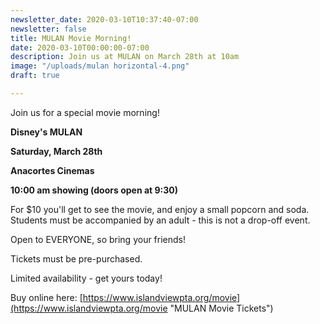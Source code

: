 ```yaml
---
newsletter_date: 2020-03-10T10:37:40-07:00
newsletter: false
title: MULAN Movie Morning!
date: 2020-03-10T00:00:00-07:00
description: Join us at MULAN on March 28th at 10am
image: "/uploads/mulan horizontal-4.png"
draft: true

---
```

Join us for a special movie morning!

**Disney's MULAN**

**Saturday, March 28th**

**Anacortes Cinemas**

**10:00 am showing (doors open at 9:30)**

For $10 you'll get to see the movie, and enjoy a small popcorn and soda.  Students must be accompanied by an adult - this is not a drop-off event.

Open to EVERYONE, so bring your friends!

Tickets must be pre-purchased.

Limited availability - get yours today!

Buy online here:  [https://www.islandviewpta.org/movie](https://www.islandviewpta.org/movie "MULAN Movie Tickets")